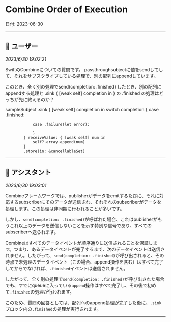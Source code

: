 # Combine Order of Execution

日付: 2023-06-30

---

## 👤 ユーザー
*2023/6/30 19:02:21*

SwiftのCombineについての質問です。
passthroughsubjectに値をsendしてして、それをサブスクライブしている処理で、別の配列にappendしています。

このとき、全く別の処理でsend(completion: .finished) したとき、別の配列にappendする処理と .sink { [weak self] completion in } の .finished の処理はどっちが先に終えるのか？

sampleSubject
            .sink { [weak self] completion in
                switch completion {
                case .finished:

                case .failure(let error):
                    
                }
            } receiveValue: { [weak self] num in
                self?.array.append(num)
            }
            .store(in: &cancellableSet)

---

## 🤖 アシスタント
*2023/6/30 19:03:01*

Combineフレームワークでは、publisherがデータをemitするたびに、それに対応するsubscriberにそのデータが送信され、それぞれのsubscriberがデータを処理します。この処理は非同期に行われることが多いです。

しかし、`send(completion: .finished)`が呼ばれた場合、これはpublisherがもうこれ以上のデータを送信しないことを示す特別な信号であり、すべてのsubscriberへ送られます。

Combineはすべてのデータイベントが順序通りに送信されることを保証します。つまり、あるデータイベントが完了するまで、次のデータイベントは送信されません。したがって、`send(completion: .finished)`が呼び出されると、その時点で未処理のデータイベント（この場合、append操作を含む）はすべて完了してからでなければ、`.finished`イベントは送信されません。

したがって、全く別の処理で`send(completion: .finished)`が呼び出された場合でも、すでにqueueに入っている`append`操作はすべて完了し、その後で初めて`.finished`の処理が行われます。

このため、質問の回答としては、配列へのappend処理が完了した後に、`.sink`ブロック内の`.finished`の処理が実行されます。

---
